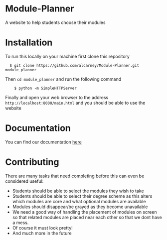 Module-Planner
==============

A website to help students choose their modules

Installation
============

To run this locally on your machine first clone this repository

```
  $ git clone https://github.com/alcarney/Module-Planner.git module_planner
```

Then ```cd module_planner``` and run the following command
```
    $ python -m SimpleHTTPServer
```

Finally and open your web browser to the address ```http://localhost:8000/main.html```
and you should be able to use the website


Documentation
=============

You can find our documentation [here](http://module-planner.readthedocs.org/)

Contributing
============

There are many tasks that need completing before this can even be considered useful:

  - Students should be able to select the modules they wish to take
  - Students should be able to select their degree scheme as this alters which
    modules are core and what optional modules are available
  - Modules should disappear/be grayed as they become unavailable
  - We need a good way of handling the placement of modules on screen 
    so that related modules are placed near each other so that we dont have a mess.
  - Of course it must look pretty!
  - And much more in the future
